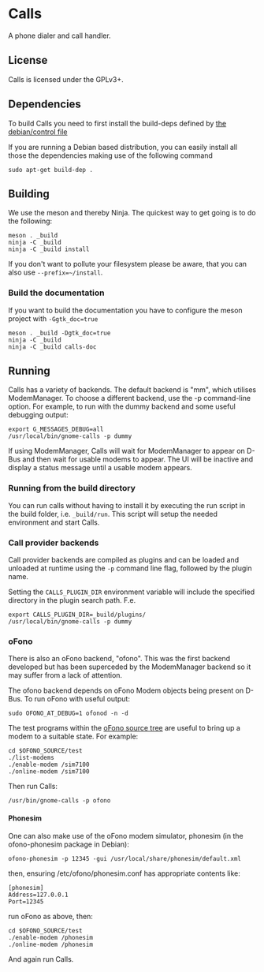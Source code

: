# Calls

A phone dialer and call handler.

## License

Calls is licensed under the GPLv3+.

## Dependencies
To build Calls you need to first install the build-deps defined by [the debian/control file](https://gitlab.gnome.org/GNOME/calls/blob/master/debian/control#L8)

If you are running a Debian based distribution, you can easily install all those the dependencies making use of the following command

    sudo apt-get build-dep .

## Building

We use the meson and thereby Ninja.  The quickest way to get going is
to do the following:

    meson . _build
    ninja -C _build
    ninja -C _build install

If you don't want to pollute your filesystem please be aware, that you can also
use `--prefix=~/install`.

### Build the documentation
If you want to build the documentation you have to configure the meson project
with `-Ggtk_doc=true`

    meson . _build -Dgtk_doc=true
    ninja -C _build
    ninja -C _build calls-doc

## Running
Calls has a variety of backends.  The default backend is "mm", which
utilises ModemManager.  To choose a different backend, use the -p
command-line option.  For example, to run with the dummy backend and
some useful debugging output:

    export G_MESSAGES_DEBUG=all
    /usr/local/bin/gnome-calls -p dummy

If using ModemManager, Calls will wait for ModemManager to appear on
D-Bus and then wait for usable modems to appear.  The UI will be
inactive and display a status message until a usable modem appears.

### Running from the build directory
You can run calls without having to install it by executing the run script in
the build folder, i.e. `_build/run`. This script will setup the needed environment
and start Calls.

### Call provider backends
Call provider backends are compiled as plugins and can be loaded and unloaded at runtime
using the `-p` command line flag, followed by the plugin name.

Setting the `CALLS_PLUGIN_DIR` environment variable will include the specified
directory in the plugin search path. F.e.

    export CALLS_PLUGIN_DIR=_build/plugins/
    /usr/local/bin/gnome-calls -p dummy


### oFono
There is also an oFono backend, "ofono".  This was the first backend
developed but has been superceded by the ModemManager backend so it
may suffer from a lack of attention.

The ofono backend depends on oFono Modem objects being present on
D-Bus.  To run oFono with useful output:

    sudo OFONO_AT_DEBUG=1 ofonod -n -d

The test programs within the [oFono source
tree](https://git.kernel.org/pub/scm/network/ofono/ofono.git) are
useful to bring up a modem to a suitable state.  For example:

    cd $OFONO_SOURCE/test
    ./list-modems
    ./enable-modem /sim7100
    ./online-modem /sim7100

Then run Calls:

    /usr/bin/gnome-calls -p ofono


#### Phonesim
One can also make use of the oFono modem simulator, phonesim (in the
ofono-phonesim package in Debian):

    ofono-phonesim -p 12345 -gui /usr/local/share/phonesim/default.xml

then, ensuring /etc/ofono/phonesim.conf has appropriate contents like:

    [phonesim]
    Address=127.0.0.1
    Port=12345

run oFono as above, then:

    cd $OFONO_SOURCE/test
    ./enable-modem /phonesim
    ./online-modem /phonesim

And again run Calls.
